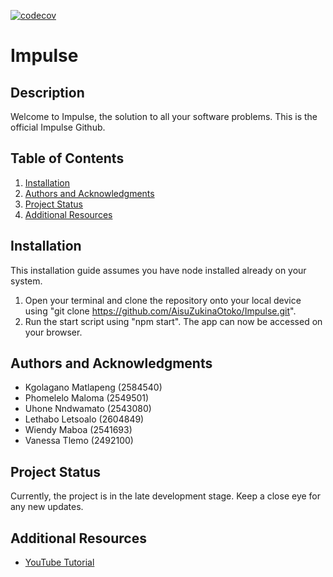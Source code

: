 [![codecov](https://codecov.io/github/AisuZukinaOtoko/Impulse/branch/Impulse-Dev/graph/badge.svg?token=HIFRIQF704)](https://codecov.io/github/AisuZukinaOtoko/Impulse)

# Impulse

## Description
Welcome to Impulse, the solution to all your software problems. This is the official Impulse Github.


## Table of Contents
1. [Installation](#installation)
2. [Authors and Acknowledgments](#authors-and-acknowledgments)
3. [Project Status](#project-status)
4. [Additional Resources](#additional-resources)

## Installation
This installation guide assumes you have node installed already on your system. 
1. Open your terminal and clone the repository onto your local device using "git clone https://github.com/AisuZukinaOtoko/Impulse.git".
2. Run the start script using "npm start". The app can now be accessed on your browser. 

## Authors and Acknowledgments
- Kgolagano Matlapeng (2584540)
- Phomelelo Maloma (2549501)
- Uhone Nndwamato (2543080)
- Lethabo Letsoalo (2604849)
- Wiendy Maboa (2541693)
- Vanessa Tlemo (2492100)

## Project Status
Currently, the project is in the late development stage. Keep a close eye for any new updates.

## Additional Resources
- [YouTube Tutorial](https://youtu.be/nmdQ2MNL33A)
